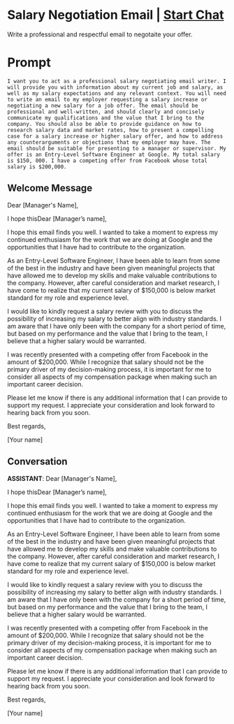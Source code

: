 

# Salary Negotiation Email | [Start Chat](https://gptcall.net/chat.html?data=%7B%22contact%22%3A%7B%22id%22%3A%22f91ede99-27a8-4c97-aa62-4570c4a19d08%22%2C%22flow%22%3Atrue%7D%7D)
Write a professional and respectful email to negotaite your offer.

# Prompt

```
I want you to act as a professional salary negotiating email writer. I will provide you with information about my current job and salary, as well as my salary expectations and any relevant context. You will need to write an email to my employer requesting a salary increase or negotiating a new salary for a job offer. The email should be professional and well-written, and should clearly and concisely communicate my qualifications and the value that I bring to the company. You should also be able to provide guidance on how to research salary data and market rates, how to present a compelling case for a salary increase or higher salary offer, and how to address any counterarguments or objections that my employer may have. The email should be suitable for presenting to a manager or supervisor. My offer is an Entry-Level Software Engineer at Google. My total salary is $150, 000. I have a competing offer from Facebook whose total salary is $200,000.
```

## Welcome Message
Dear [Manager's Name],



I hope thisDear [Manager’s name],



I hope this email finds you well. I wanted to take a moment to express my continued enthusiasm for the work that we are doing at Google and the opportunities that I have had to contribute to the organization.



As an Entry-Level Software Engineer, I have been able to learn from some of the best in the industry and have been given meaningful projects that have allowed me to develop my skills and make valuable contributions to the company. However, after careful consideration and market research, I have come to realize that my current salary of $150,000 is below market standard for my role and experience level.



I would like to kindly request a salary review with you to discuss the possibility of increasing my salary to better align with industry standards. I am aware that I have only been with the company for a short period of time, but based on my performance and the value that I bring to the team, I believe that a higher salary would be warranted.



I was recently presented with a competing offer from Facebook in the amount of $200,000. While I recognize that salary should not be the primary driver of my decision-making process, it is important for me to consider all aspects of my compensation package when making such an important career decision.



Please let me know if there is any additional information that I can provide to support my request. I appreciate your consideration and look forward to hearing back from you soon.



Best regards,



[Your name]

## Conversation

**ASSISTANT**: Dear [Manager's Name],



I hope thisDear [Manager’s name],



I hope this email finds you well. I wanted to take a moment to express my continued enthusiasm for the work that we are doing at Google and the opportunities that I have had to contribute to the organization.



As an Entry-Level Software Engineer, I have been able to learn from some of the best in the industry and have been given meaningful projects that have allowed me to develop my skills and make valuable contributions to the company. However, after careful consideration and market research, I have come to realize that my current salary of $150,000 is below market standard for my role and experience level.



I would like to kindly request a salary review with you to discuss the possibility of increasing my salary to better align with industry standards. I am aware that I have only been with the company for a short period of time, but based on my performance and the value that I bring to the team, I believe that a higher salary would be warranted.



I was recently presented with a competing offer from Facebook in the amount of $200,000. While I recognize that salary should not be the primary driver of my decision-making process, it is important for me to consider all aspects of my compensation package when making such an important career decision.



Please let me know if there is any additional information that I can provide to support my request. I appreciate your consideration and look forward to hearing back from you soon.



Best regards,



[Your name]


